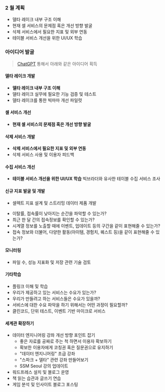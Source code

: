### 2 월 계획
* 델타 레이크 내부 구조 이해
* 현재 셀 서비스의 문제점 혹은 개선 방향 발굴
* 삭제 서비스에서 필요한 지표 및 외부 연동
* 테이블 서비스 개선을 위한 UI/UX 학습


### 아이디어 발굴
> [ChatGPT](https://chat.openai.com/share/22872fd5-bf58-40ed-8840-a768c64fb1be) 통해서 아래와 같은 아이디어 획득

#### 델타 레이크 개발
* **델타 레이크 내부 구조 이해**
* 델타 레이크 실무에 필요한 기능 검증 및 테스트
* 델타 레이크를 통한 빅마마 개선 파일럿

#### 셀 서비스 개선
* **현재 셀 서비스의 문제점 혹은 개선 방향 발굴**

#### 삭제 서비스 개발
* **삭제 서비스에서 필요한 지표 및 외부 연동**
* 삭제 서비스 사용 및 이용자 피드백

#### 수집 서비스 개선
* **테이블 서비스 개선을 위한 UI/UX 학습**
빅브라더와 유사한 테이블 수집 서비스 조사

#### 신규 지표 발굴 및 개발
* 셀렉트 지표 설계 및 스트리밍 데이터 제품 개발
 - 이탈률, 접속률이 낮아지는 순간을 파악할 수 있는가?
 - 최근 한 달 간의 접속정보를 확인할 수 있는가?
 - 시계열 정보를 노출할 때에 이벤트, 업데이트 등의 구간을 같이 표현해줄 수 있는가?
 - 접속 정보와 더불어, 다양한 활동(아이템, 경험치, 퀘스트 등)을 같이 표현해줄 수 있는가?

#### 모니터링
* 파일 수, 성능 지표화 및 저장 관련 기술 검토

#### 기타학습
* 플링크 이해 및 학습
* 우리가  제공하고 있는 서비스는 수요가 있는가?
* 우리가 만들려고 하는 서비스들은 수요가 있을까?
* 서비스에 대한 수요 파악을 하기 위해서는 어떤 과정이 필요할까?
* 클린코드, 단위 테스트, 이벤트 기반 마이크로 서비스

#### 세계관 확장하기

* 데이터 엔지니어링 강좌 개선 방향 포인트 잡기
  * 좋은 자료를 공짜로 주는 척 하면서 이용자 확보하기
  * 확보한 이용자에게 코칭권 혹은 질문권으로 유지하기
  * "데이터 엔지니어링" 초급 강좌
  * "스파크 + 델타" 관련 강좌 만들어보기
  * SSM Seoul 강의 업데이트
* 워드프레스 설치 및 블로그 운영
* 책 읽는 습관과 글쓰기 연습
* 게임 분석 및 인사이트 블로그 포스팅